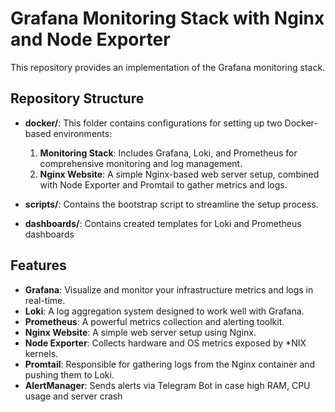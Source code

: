 # Grafana Monitoring Stack with Nginx and Node Exporter

This repository provides an implementation of the Grafana monitoring stack. 

## Repository Structure

- **docker/**: This folder contains configurations for setting up two Docker-based environments:
  1. **Monitoring Stack**: Includes Grafana, Loki, and Prometheus for comprehensive monitoring and log management.
  2. **Nginx Website**: A simple Nginx-based web server setup, combined with Node Exporter and Promtail to gather metrics and logs.

- **scripts/**: Contains the bootstrap script to streamline the setup process.
- **dashboards/**: Contains created templates for Loki and Prometheus dashboards

## Features

- **Grafana**: Visualize and monitor your infrastructure metrics and logs in real-time.
- **Loki**: A log aggregation system designed to work well with Grafana.
- **Prometheus**: A powerful metrics collection and alerting toolkit.
- **Nginx Website**: A simple web server setup using Nginx.
- **Node Exporter**: Collects hardware and OS metrics exposed by *NIX kernels.
- **Promtail**: Responsible for gathering logs from the Nginx container and pushing them to Loki.
- **AlertManager**: Sends alerts via Telegram Bot in case high RAM, CPU usage and server crash


